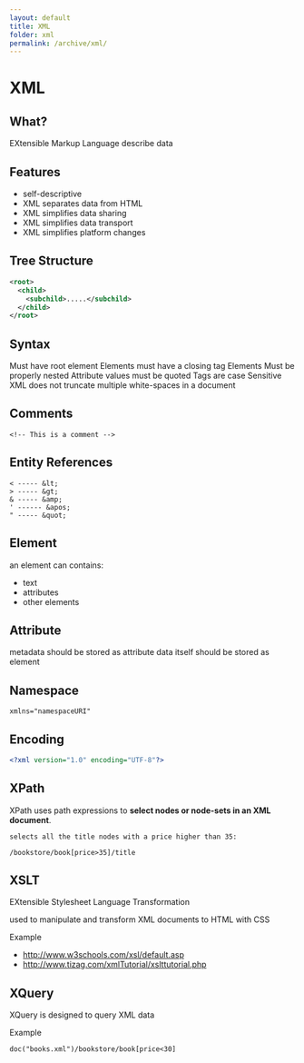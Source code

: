 ```yaml
---
layout: default
title: XML
folder: xml
permalink: /archive/xml/
---
```


# XML

## What?
EXtensible Markup Language
describe data

## Features

- self-descriptive
- XML separates data from HTML
- XML simplifies data sharing
- XML simplifies data transport
- XML simplifies platform changes

## Tree Structure

~~~ xml
<root>
  <child>
    <subchild>.....</subchild>
  </child>
</root>
~~~

## Syntax
Must have root element
Elements must have a closing tag
Elements Must be properly nested
Attribute values must be quoted
Tags are case Sensitive
XML does not truncate multiple white-spaces in a document

## Comments

~~~
<!-- This is a comment -->
~~~

## Entity References

~~~
< ----- &lt;
> ----- &gt;
& ----- &amp;
' ------ &apos;
" ----- &quot;
~~~

## Element
an element can contains:

- text
- attributes
- other elements

## Attribute
metadata should be stored as attribute
data itself should be stored as element

## Namespace

~~~
xmlns="namespaceURI"
~~~

## Encoding

~~~ xml
<?xml version="1.0" encoding="UTF-8"?>
~~~

## XPath
XPath uses path expressions to **select nodes or node-sets in an XML document**.

~~~
selects all the title nodes with a price higher than 35:

/bookstore/book[price>35]/title
~~~

## XSLT
EXtensible Stylesheet Language Transformation

used to manipulate and transform XML documents to HTML with CSS

Example
- <http://www.w3schools.com/xsl/default.asp>
- <http://www.tizag.com/xmlTutorial/xslttutorial.php>

## XQuery

XQuery is designed to query XML data

Example

~~~
doc("books.xml")/bookstore/book[price<30]
~~~
